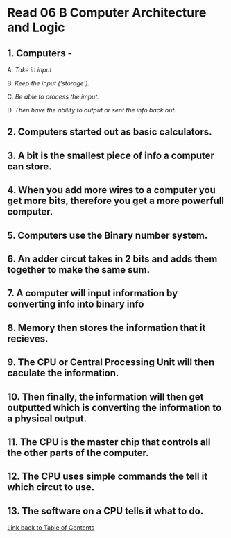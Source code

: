 # Read 06 B Computer Architecture and Logic

## 1. **Computers** - 
A. *Take in input* 

B. *Keep the input ('storage').*

C. *Be able to process the imput.*

D. *Then have the ability to output or sent the info back out.*

## 2. Computers started out as basic calculators. 
## 3. A bit is the smallest piece of info a computer can store.
## 4. When you add more wires to a computer you get more bits, therefore you get a more powerfull    computer.
## 5. Computers use the Binary number system.
## 6. An adder circut takes in 2 bits and adds them together to make the same sum.
## 7. A computer will input information by converting info into binary info
## 8. Memory then stores the information that it recieves.
## 9. The CPU or Central Processing Unit will then caculate the information.
## 10. Then finally, the information will then get outputted which is converting the information to a physical output.
## 11. The CPU is the master chip that controls all the other parts of the computer.
## 12. The CPU uses simple commands the tell it which circut to use.
## 13. The software on a CPU tells it what to do.

[Link back to Table of Contents](README.md)
            

